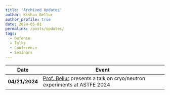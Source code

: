 ```yaml
---
title: 'Archived Updates'
author: Kishan Bellur
author_profile: true
date: 2024-05-01
permalink: /posts/updates/
tags:
  - Defense
  - Talks
  - Conference
  - Seminars
---
```



| **Date**       | **Event**                                                                                                                                                                                                                     |
|-----------------|-------------------------------------------------------------------------------------------------------------------------------------------------------------------------------------------------------------------------------|
| **04/21/2024** | [Prof. Bellur](https://kishanbellur.github.io/people/kishanbellur) presents a talk on cryo/neutron experiments at ASTFE 2024                                                                                         |

